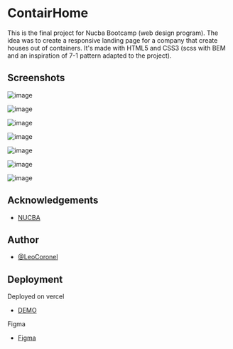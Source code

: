 
# ContairHome

This is the final project for Nucba Bootcamp (web design program).
The idea was to create a responsive landing page for a company that create houses out of containers.
It's made with HTML5 and CSS3 (scss with BEM and an inspiration of 7-1 pattern adapted to the project).



## Screenshots

![image](https://user-images.githubusercontent.com/36435141/172224258-3c5084f9-b786-4349-9ea3-bfe4cdf375a4.png)

![image](https://user-images.githubusercontent.com/36435141/172224347-7c0f9263-8836-4a63-a164-e91206995efd.png)

![image](https://user-images.githubusercontent.com/36435141/172224451-b4e0944c-2a39-424a-85f0-459fe69bd380.png)

![image](https://user-images.githubusercontent.com/36435141/172224554-b2bcc4d2-4113-41bc-9fdf-883efcadb44d.png)

![image](https://user-images.githubusercontent.com/36435141/172224647-b2bddfa6-57b6-4745-b3ee-7f8074d1aec2.png)

![image](https://user-images.githubusercontent.com/36435141/172224740-d58f3a1a-2aaa-46ac-b035-c5193d01e0c1.png)

![image](https://user-images.githubusercontent.com/36435141/172224793-8677a5e8-9d6d-4094-a786-7b559a8bc897.png)
## Acknowledgements

 - [NUCBA](https://nucba.com.ar)


## Author

- [@LeoCoronel](https://github.com/LeoCoronel)


## Deployment

Deployed on vercel

- [DEMO](https://integrador-responsive-design.vercel.app/index.html)

Figma

- [Figma](https://www.figma.com/file/v439tL0e0t8HTTb6ZginCc/ContairHome)
